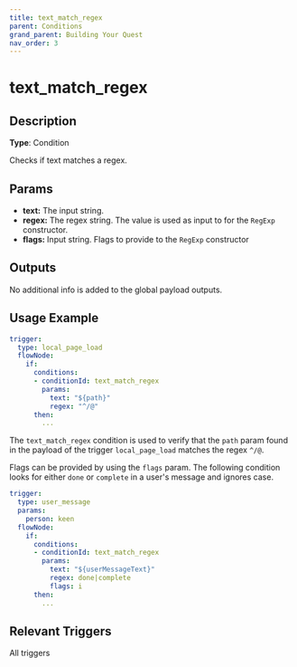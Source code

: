 ```yaml
---
title: text_match_regex
parent: Conditions
grand_parent: Building Your Quest
nav_order: 3
---
```


# text_match_regex

## Description

**Type**: Condition

Checks if text matches a regex.

## Params

- **text:** The input string.
- **regex:** The regex string. The value is used as input to for the `RegExp` constructor.
- **flags:** Input string. Flags to provide to the `RegExp` constructor

## Outputs

No additional info is added to the global payload outputs.

## Usage Example

```yaml
trigger:
  type: local_page_load
  flowNode:
    if:
      conditions:
      - conditionId: text_match_regex
        params:
          text: "${path}"
          regex: "^/@"
      then:
        ...
```

The `text_match_regex` condition is used to verify that the `path` param found in the payload of the trigger `local_page_load` matches the regex `^/@`.

Flags can be provided by using the `flags` param. The following condition looks for either `done` or `complete` in a user's message and ignores case.

```yaml
trigger:
  type: user_message
  params:
    person: keen
  flowNode:
    if:
      conditions:
      - conditionId: text_match_regex
        params:
          text: "${userMessageText}"
          regex: done|complete
          flags: i
      then:
        ...
```

## Relevant Triggers

All triggers